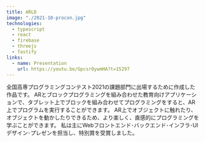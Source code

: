 ```yaml
---
title: ARLD
image: "./2021-10-procon.jpg"
technologies:
  - typescript
  - react
  - firebase
  - threejs
  - fastify
links:
  - name: Presentation
    url: https://youtu.be/GpcsrOywmHA?t=15297
---
```


全国高専プログラミングコンテスト2021の課題部門に出場するために作成した作品です。
ARとブロックプログラミングを組み合わせた教育向けアプリケーションで、タブレット上でブロックを組み合わせてプログラミングをすると、AR上でプログラムを実行することができます。
AR上でオブジェクトに触れたり、オブジェクトを動かしたりできるため、より楽しく、直感的にプログラミングを学ぶことができます。
私は主にWebフロントエンド･バックエンド･インフラ･UIデザイン･プレゼンを担当し、特別賞を受賞しました。
